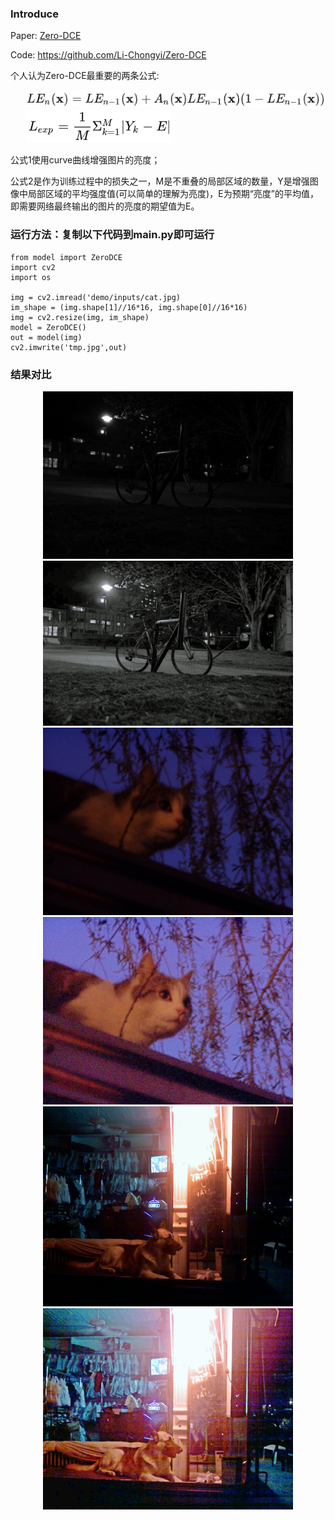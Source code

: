 ### Introduce
Paper: [Zero-DCE](https://openaccess.thecvf.com/content_CVPR_2020/html/Guo_Zero-Reference_Deep_Curve_Estimation_for_Low-Light_Image_Enhancement_CVPR_2020_paper.html)

Code: https://github.com/Li-Chongyi/Zero-DCE

个人认为Zero-DCE最重要的两条公式:
<ul>
<div class="half" style="text-align: left;">
    <img src="../../demo/cache/zero_dce_formula.png" width="" alt=""/>
</div>
<div class="half" style="text-align: left;">
   <img src="../../demo/cache/zero-dce_exposure-controal-loss.png" width="" alt=""/>
</div>
</ul>

公式1使用curve曲线增强图片的亮度；

公式2是作为训练过程中的损失之一，M是不重叠的局部区域的数量，Y是增强图像中局部区域的平均强度值(可以简单的理解为亮度)，E为预期“亮度”的平均值，即需要网络最终输出的图片的亮度的期望值为E。


### 运行方法：复制以下代码到main.py即可运行
```angular2html
from model import ZeroDCE
import cv2
import os

img = cv2.imread('demo/inputs/cat.jpg)
im_shape = (img.shape[1]//16*16, img.shape[0]//16*16)
img = cv2.resize(img, im_shape)
model = ZeroDCE()
out = model(img)
cv2.imwrite('tmp.jpg',out)
```

### 结果对比
 <div class="half" style="text-align: center;">
   <img src="../../demo/inputs/bicycle.jpg" width="400"/> <img src="../../demo/outputs/ZeroDCE/bicycle.jpg" width="400"/>
</div>
 <div class="half" style="text-align: center;">
   <img src="../../demo/inputs/cat.jpg" width="400"/> <img src="../../demo/outputs/ZeroDCE/cat.jpg" width="400"/>
</div>
 <div class="half" style="text-align: center;">
   <img src="../../demo/inputs/dog.jpg" width="400"/> <img src="../../demo/outputs/ZeroDCE/dog.jpg" width="400"/>
</div>








